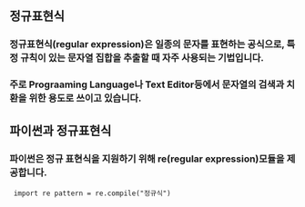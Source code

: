 ## 정규표현식
### 정규표현식(regular expression)은 일종의 문자를 표현하는 공식으로, 특정 규칙이 있는 문자열 집합을 추출할 때 자주 사용되는 기법입니다.
### 주로 Prograaming Language나 Text Editor등에서 문자열의 검색과 치환을 위한 용도로 쓰이고 있습니다.

## 파이썬과 정규표현식
### 파이썬은 정규 표현식을 지원하기 위해 re(regular expression)모듈을 제공합니다.

<code> import re
pattern = re.compile("정규식")<code>
